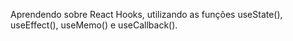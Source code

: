 Aprendendo sobre React Hooks, utilizando as funções useState(), useEffect(), useMemo() e useCallback().
